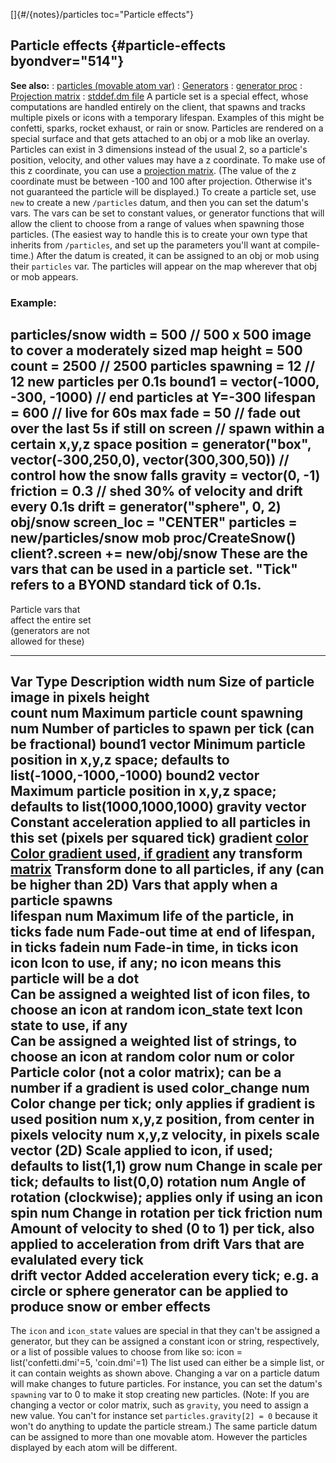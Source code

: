 []{#/{notes}/particles toc="Particle effects"}
## Particle effects {#particle-effects byondver="514"}
**See also:**
:   [particles (movable atom var)](#/atom/movable/var/particles)
:   [Generators](#/%7Bnotes%7D/generators)
:   [generator proc](#/proc/generator)
:   [Projection matrix](#/%7Bnotes%7D/projection-matrix)
:   [stddef.dm file](#/%7B%7Bappendix%7D%7D/stddef%2edm)
A particle set is a special effect, whose computations are handled
entirely on the client, that spawns and tracks multiple pixels or icons
with a temporary lifespan. Examples of this might be confetti, sparks,
rocket exhaust, or rain or snow. Particles are rendered on a special
surface and that gets attached to an obj or a mob like an overlay.
Particles can exist in 3 dimensions instead of the usual 2, so a
particle\'s position, velocity, and other values may have a z
coordinate. To make use of this z coordinate, you can use a [projection
matrix](#/%7Bnotes%7D/projection-matrix). (The value of the z coordinate
must be between -100 and 100 after projection. Otherwise it\'s not
guaranteed the particle will be displayed.)
To create a particle set, use `new` to create a new `/particles` datum,
and then you can set the datum\'s vars. The vars can be set to constant
values, or generator functions that will allow the client to choose from
a range of values when spawning those particles. (The easiest way to
handle this is to create your own type that inherits from `/particles`,
and set up the parameters you\'ll want at compile-time.)
After the datum is created, it can be assigned to an obj or mob using
their `particles` var. The particles will appear on the map wherever
that obj or mob appears.
### Example:
particles/snow width = 500 // 500 x 500 image to cover a moderately
sized map height = 500 count = 2500 // 2500 particles spawning = 12 //
12 new particles per 0.1s bound1 = vector(-1000, -300, -1000) // end
particles at Y=-300 lifespan = 600 // live for 60s max fade = 50 // fade
out over the last 5s if still on screen // spawn within a certain x,y,z
space position = generator(\"box\", vector(-300,250,0),
vector(300,300,50)) // control how the snow falls gravity = vector(0,
-1) friction = 0.3 // shed 30% of velocity and drift every 0.1s drift =
generator(\"sphere\", 0, 2) obj/snow screen_loc = \"CENTER\" particles =
new/particles/snow mob proc/CreateSnow() client?.screen += new/obj/snow
These are the vars that can be used in a particle set. \"Tick\" refers
to a BYOND standard tick of 0.1s.
  ---------------------------------------------------------------------------------------------
  Particle vars that                                                  
  affect the entire set                                               
  (generators are not                                                 
  allowed for these)                                                  
  ----------------------- ------------------------------------------- -------------------------
  Var                     Type                                        Description
  width                   num                                         Size of particle image in
                                                                      pixels
  height                                                              
  count                   num                                         Maximum particle count
  spawning                num                                         Number of particles to
                                                                      spawn per tick (can be
                                                                      fractional)
  bound1                  vector                                      Minimum particle position
                                                                      in x,y,z space; defaults
                                                                      to
                                                                      list(-1000,-1000,-1000)
  bound2                  vector                                      Maximum particle position
                                                                      in x,y,z space; defaults
                                                                      to list(1000,1000,1000)
  gravity                 vector                                      Constant acceleration
                                                                      applied to all particles
                                                                      in this set (pixels per
                                                                      squared tick)
  gradient                [color                                      Color gradient used, if
                          gradient](#/%7Bnotes%7D/color-gradient)     any
  transform               [matrix](#/%7Bnotes%7D/projection-matrix)   Transform done to all
                                                                      particles, if any (can be
                                                                      higher than 2D)
  Vars that apply when a                                              
  particle spawns                                                     
  lifespan                num                                         Maximum life of the
                                                                      particle, in ticks
  fade                    num                                         Fade-out time at end of
                                                                      lifespan, in ticks
  fadein                  num                                         Fade-in time, in ticks
  icon                    icon                                        Icon to use, if any; no
                                                                      icon means this particle
                                                                      will be a dot\
                                                                      Can be assigned a
                                                                      weighted list of icon
                                                                      files, to choose an icon
                                                                      at random
  icon_state              text                                        Icon state to use, if
                                                                      any\
                                                                      Can be assigned a
                                                                      weighted list of strings,
                                                                      to choose an icon at
                                                                      random
  color                   num or color                                Particle color (not a
                                                                      color matrix); can be a
                                                                      number if a gradient is
                                                                      used
  color_change            num                                         Color change per tick;
                                                                      only applies if gradient
                                                                      is used
  position                num                                         x,y,z position, from
                                                                      center in pixels
  velocity                num                                         x,y,z velocity, in pixels
  scale                   vector (2D)                                 Scale applied to icon, if
                                                                      used; defaults to
                                                                      list(1,1)
  grow                    num                                         Change in scale per tick;
                                                                      defaults to list(0,0)
  rotation                num                                         Angle of rotation
                                                                      (clockwise); applies only
                                                                      if using an icon
  spin                    num                                         Change in rotation per
                                                                      tick
  friction                num                                         Amount of velocity to
                                                                      shed (0 to 1) per tick,
                                                                      also applied to
                                                                      acceleration from drift
  Vars that are                                                       
  evalulated every tick                                               
  drift                   vector                                      Added acceleration every
                                                                      tick; e.g. a circle or
                                                                      sphere generator can be
                                                                      applied to produce snow
                                                                      or ember effects
  ---------------------------------------------------------------------------------------------
The `icon` and `icon_state` values are special in that they can\'t be
assigned a generator, but they can be assigned a constant icon or
string, respectively, or a list of possible values to choose from like
so: icon = list(\'confetti.dmi\'=5, \'coin.dmi\'=1)
The list used can either be a simple list, or it can contain weights as
shown above.
Changing a var on a particle datum will make changes to future
particles. For instance, you can set the datum\'s `spawning` var to 0 to
make it stop creating new particles. (Note: If you are changing a vector
or color matrix, such as `gravity`, you need to assign a new value. You
can\'t for instance set `particles.gravity[2] = 0` because it won\'t do
anything to update the particle stream.)
The same particle datum can be assigned to more than one movable atom.
However the particles displayed by each atom will be different.